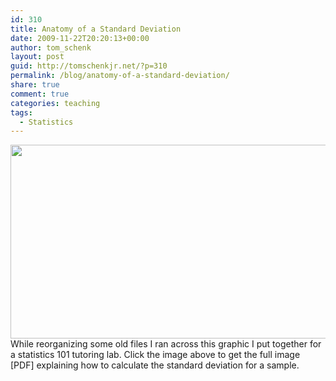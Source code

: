 ```yaml
---
id: 310
title: Anatomy of a Standard Deviation
date: 2009-11-22T20:20:13+00:00
author: tom_schenk
layout: post
guid: http://tomschenkjr.net/?p=310
permalink: /blog/anatomy-of-a-standard-deviation/
share: true
comment: true
categories: teaching 
tags:
  - Statistics
---
```

<a href="http://tomschenkjr.net/wordpress/wp-content/uploads/2009/11/anatomystddev.pdf"><img class="aligncenter size-full wp-image-309" title="AnatomyStdDevPreview" src="http://tomschenkjr.net/wordpress/wp-content/uploads/2009/11/anatomystddevpreview.png" alt="" width="563" height="310" /></a>While reorganizing some old files I ran across this graphic I put together for a statistics 101 tutoring lab. Click the image above to get the full image [PDF] explaining how to calculate the standard deviation for a sample.
